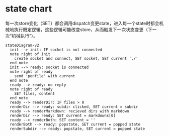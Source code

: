 # state chart

每一次store变化（SET）都会调用dispatch变更state，进入每一个state时都会机械地执行既定逻辑，这些逻辑可能改变store，从而触发下一次状态变更（下一次“机械执行”）。

```mermaid
stateDiagram-v2
  init --> init: IF socket is not connected
  note right of init
    create socket and connect, SET socket, SET current './'
  end note
  init --> ready: socket is connected
  note right of ready
    send 'penfile' with current
  end note
  ready --> ready: no reply
  note right of ready
    SET files, content
  end note
  ready --> renderDir: IF files > 0
  renderDir --> ready: subdir clicked, SET current = subdir
  ready --> renderMarkdown: recieved dirs with markdown
  renderDir --> rendy: SET current = markdowns[0]
  ready --> renderBoth: SET content = ''
  renderBoth --> ready: popstate, SET current = popped state
  renderSubdir --> ready: popstate, SET current = popped state
```
